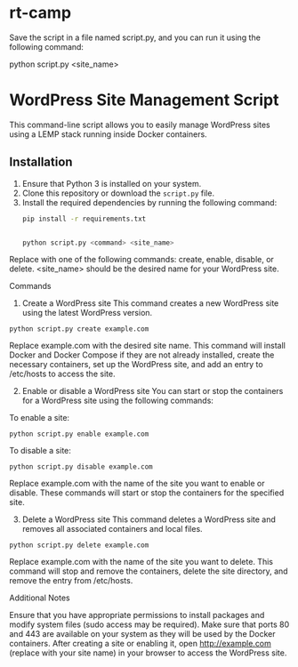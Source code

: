 # rt-camp

Save the script in a file named script.py, and you can run it using the following command:

python script.py <command> <site_name>

# WordPress Site Management Script

This command-line script allows you to easily manage WordPress sites using a LEMP stack running inside Docker containers.

## Installation

1. Ensure that Python 3 is installed on your system.
2. Clone this repository or download the `script.py` file.
3. Install the required dependencies by running the following command:
   ```bash
   pip install -r requirements.txt
   
   
   python script.py <command> <site_name>
   
Replace <command> with one of the following commands: create, enable, disable, or delete. <site_name> should be the desired name for your WordPress site.

Commands
1. Create a WordPress site
This command creates a new WordPress site using the latest WordPress version.

``` python script.py create example.com ```

Replace example.com with the desired site name. This command will install Docker and Docker Compose if they are not already installed, create the necessary containers, set up the WordPress site, and add an entry to /etc/hosts to access the site.

2. Enable or disable a WordPress site
You can start or stop the containers for a WordPress site using the following commands:

To enable a site:

``` python script.py enable example.com ```

To disable a site:

``` python script.py disable example.com ```

Replace example.com with the name of the site you want to enable or disable. These commands will start or stop the containers for the specified site.

3. Delete a WordPress site
This command deletes a WordPress site and removes all associated containers and local files.

``` python script.py delete example.com ```

Replace example.com with the name of the site you want to delete. This command will stop and remove the containers, delete the site directory, and remove the entry from /etc/hosts.

Additional Notes

Ensure that you have appropriate permissions to install packages and modify system files (sudo access may be required).
Make sure that ports 80 and 443 are available on your system as they will be used by the Docker containers.
After creating a site or enabling it, open http://example.com (replace with your site name) in your browser to access the WordPress site.

